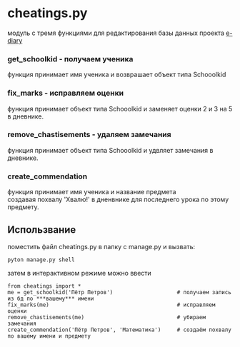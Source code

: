 # cheatings.py
модуль с тремя функциями для редактирования базы данных проекта [e-diary](https://github.com/devmanorg/e-diary) 
### get_schoolkid - получаем ученика
функция принимает имя ученика и возврашает объект типа Schooolkid

### fix_marks - исправляем оценки
функция принимает объект типа Schooolkid и заменяет оценки 2 и 3 на 5 в дневнике.

### remove_chastisements - удаляем замечания
функция принимает объект типа Schooolkid и удвляет замечания в дневнике.

### create_commendation
функция принимает имя ученика и название предмета  
создавая похвалу 'Хвалю!' в дненвнике для последнего урока 
по этому предмету.

## Использвание
поместить файл cheatings.py в папку с manage.py и вызвать:
```
pyton manage.py shell
```
затем в интерактивном режиме можно ввести
```
from cheatings import *
me = get_schoolkid('Пётр Петров')                    # получаем запись из бд по ***вашему*** имени
fix_marks(me)                                        # исправляем оценки
remove_chastisements(me)                             # убираем замечания
create_commendation('Пётр Петров', 'Математика')     # создаём похвалу по вашему имени и предмету
```
